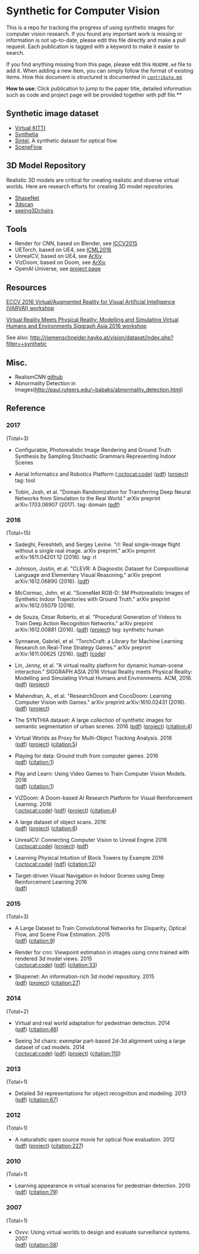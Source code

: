 # Synthetic for Computer Vision

This is a repo for tracking the progress of using synthetic images for computer vision research. If you found any important work is missing or information is not up-to-date, please edit this file directly and make a pull request. Each publication is tagged with a keyword to make it easier to search.

If you find anything missing from this page, please edit this `README.md` file to add it. When adding a new item, you can simply follow the format of existing items. How this document is structured is documented in [`contribute.md`](contribute.md).


**How to use**: Click publication to jump to the paper title, detailed information such as code and project page will be provided together with pdf file.**

<div id="dataset"></div>

## Synthetic image dataset

- [Virtual KITTI](#gaidon2016virtual)      
- [Synthetia](#ros2016synthia)         
- [Sintel](#butler2012naturalistic), A synthetic dataset for optical flow
- [SceneFlow](#mayer2015large)        

<div id="models"></div>

## 3D Model Repository

Realistic 3D models are critical for creating realistic and diverse virtual worlds. Here are research efforts for creating 3D model repositories.

- [ShapeNet](#chang2015shapenet)  
- [3dscan](#choi2016large)      
- [seeing3Dchairs](#aubry2014seeing)

<div id="tool"></div>

## Tools

- Render for CNN, based on Blender, see [ICCV2015](#su2015render)
- UETorch, based on UE4, see [ICML2016](#lerer2016learning)
- UnrealCV, based on UE4, see [ArXiv](#qiu2016unrealcv)
- VizDoom, based on Doom, see [ArXiv](#kempka2016vizdoom)
- OpenAI Universe, see [project page](https://universe.openai.com/)

<div id="resource"></div>

## Resources

[ECCV 2016 Virtual/Augmented Reality for Visual Artificial Intelligence (VARVAI) workshop](http://adas.cvc.uab.es/varvai2016/)

[Virtual Reality Meets Physical Reality:
Modelling and Simulating Virtual Humans and Environments
Siggraph Asia 2016 workshop](http://sigvr.org/)

See also: http://riemenschneider.hayko.at/vision/dataset/index.php?filter=+synthetic

## Misc.
- RealismCNN [github](https://github.com/junyanz/RealismCNN)
- Abnormality Detection in Images(http://paul.rutgers.edu/~babaks/abnormality_detection.html)

<div id="reference"></div>

## Reference

<!-- The div id is bib citekey from google scholar, use div id makes it easier to reference a work in this document. -->

### 2017

(Total=3)

- Configurable, Photorealistic Image Rendering and Ground Truth Synthesis by Sampling Stochastic Grammars Representing Indoor Scenes

<div id="airsim"></div>

- Aerial Informatics and Robotics Platform
	<span class="octicon octicon-mark-github"></span>
	([:octocat:code](https://github.com/Microsoft/AirSim))
	([pdf](https://www.microsoft.com/en-us/research/wp-content/uploads/2017/02/aerial-informatics-robotics-TR.pdf))
	([project](https://www.microsoft.com/en-us/research/project/aerial-informatics-robotics-platform/))
	tag: tool


<div id="tobin2017domain"></div>

- Tobin, Josh, et al. "Domain Randomization for Transferring Deep Neural Networks from Simulation to the Real World." arXiv preprint arXiv:1703.06907 (2017). tag: domain
	([pdf](https://arxiv.org/pdf/1703.06907.pdf))

### 2016
(Total=15)

<div id="sadeghi2016rl"></div>

- Sadeghi, Fereshteh, and Sergey Levine. "rl: Real single-image flight without a single real image. arXiv preprint." arXiv preprint arXiv:1611.04201 12 (2016). tag: rl

- Johnson, Justin, et al. "CLEVR: A Diagnostic Dataset for Compositional Language and Elementary Visual Reasoning." arXiv preprint arXiv:1612.06890 (2016).
	([pdf](https://arxiv.org/abs/1612.06890))

- McCormac, John, et al. "SceneNet RGB-D: 5M Photorealistic Images of Synthetic Indoor Trajectories with Ground Truth." arXiv preprint arXiv:1612.05079 (2016).

- de Souza, César Roberto, et al. "Procedural Generation of Videos to Train Deep Action Recognition Networks." arXiv preprint arXiv:1612.00881 (2016).
	([pdf](https://arxiv.org/abs/1612.00881))
	([project](http://adas.cvc.uab.es/phav/))
	tag: synthetic human

- Synnaeve, Gabriel, et al. "TorchCraft: a Library for Machine Learning Research on Real-Time Strategy Games." arXiv preprint arXiv:1611.00625 (2016).
	([pdf](https://arxiv.org/abs/1611.00625))
	([code](https://github.com/TorchCraft/TorchCraft))

- Lin, Jenny, et al. "A virtual reality platform for dynamic human-scene interaction." SIGGRAPH ASIA 2016 Virtual Reality meets Physical Reality: Modelling and Simulating Virtual Humans and Environments. ACM, 2016.
	([pdf](https://xiaozhuchacha.github.io/projects/siggraphasia16_vrplatform/vrplatform2016siggraphasia.pdf))
	([project](https://xiaozhuchacha.github.io/projects/siggraphasia16_vrplatform/index.html))

- Mahendran, A., et al. "ResearchDoom and CocoDoom: Learning Computer Vision with Games." arXiv preprint arXiv:1610.02431 (2016).
	([pdf](https://arxiv.org/pdf/1610.02431.pdf))
	([project](www.robots.ox.ac.uk/~vgg/research/researchdoom/))

<div id="ros2016synthia"></div>

- The SYNTHIA dataset: A large collection of synthetic images for semantic segmentation of urban scenes.  2016
	 ([pdf](http://www.cv-foundation.org/openaccess/content_cvpr_2016/html/Ros_The_SYNTHIA_Dataset_CVPR_2016_paper.html))
	 ([project](http://synthia-dataset.net/))
	 ([citation:4](http://scholar.google.com/scholar?cites=9178628328030932213&as_sdt=2005&sciodt=0,5&hl=en))

<div id="gaidon2016virtual"></div>

-   Virtual Worlds as Proxy for Multi-Object Tracking Analysis.  2016   
	 ([pdf](http://arxiv.org/abs/1605.06457))
	 ([project](http://www.xrce.xerox.com/Research-Development/Computer-Vision/Proxy-Virtual-Worlds))
	 ([citation:5](http://scholar.google.com/scholar?cites=11727455440906017188&as_sdt=2005&sciodt=0,5&hl=en))

-   Playing for data: Ground truth from computer games.  2016   
	 ([pdf](http://link.springer.com/chapter/10.1007/978-3-319-46475-6_7))
	 ([citation:1](http://scholar.google.com/scholar?cites=12822958035144353200&as_sdt=2005&sciodt=0,5&hl=en))

-   Play and Learn: Using Video Games to Train Computer Vision Models.  2016   
	 ([pdf](http://arxiv.org/abs/1608.01745))
	 ([citation:1](http://scholar.google.com/scholar?cites=16081073673799361643&as_sdt=2005&sciodt=0,5&hl=en))

-   ViZDoom: A Doom-based AI Research Platform for Visual Reinforcement Learning.  2016    
	([:octocat:code](https://github.com/Marqt/ViZDoom))
	([pdf](http://arxiv.org/abs/1605.02097))
	([project](http://vizdoom.cs.put.edu.pl/))
	([citation:4](http://scholar.google.com/scholar?cites=4101579648300742816&as_sdt=2005&sciodt=0,5&hl=en))

<div id="choi2016large"></div>

-   A large dataset of object scans.  2016   
	 ([pdf](http://arxiv.org/abs/1602.02481))
	 ([project](http://redwood-data.org/3dscan/))
	 ([citation:6](http://scholar.google.com/scholar?cites=5989950372336055491&as_sdt=2005&sciodt=0,5&hl=en))

<div id="qiu2016unrealcv"></div>

-   UnrealCV: Connecting Computer Vision to Unreal Engine  2016    
	<span class="octicon octicon-mark-github"></span>
	([:octocat:code](https://github.com/unrealcv/unrealcv))
	([project](http://unrealcv.github.io))
	([pdf](http://arxiv.org/abs/1609.01326))   

<div id="lerer2016learning"></div>

-   Learning Physical Intuition of Block Towers by Example  2016   
	([:octocat:code](https://github.com/facebook/UETorch))
	([pdf](http://arxiv.org/abs/1603.01312))
	([citation:12](http://scholar.google.com/scholar?cites=12846348306706460250&as_sdt=2005&sciodt=0,5&hl=en))

-   Target-driven Visual Navigation in Indoor Scenes using Deep Reinforcement Learning  2016   
	 ([pdf](http://arxiv.org/abs/1609.05143))   

### 2015
(Total=3)

-   A Large Dataset to Train Convolutional Networks for Disparity, Optical Flow, and Scene Flow Estimation.  2015    
	 ([pdf](http://arxiv.org/abs/1512.02134))
	 ([citation:9](http://scholar.google.com/scholar?cites=16431759299155441580&as_sdt=2005&sciodt=0,5&hl=en))

<div id="su2015render"></div>

-   Render for cnn: Viewpoint estimation in images using cnns trained with rendered 3d model views.  2015   
	([:octocat:code](https://github.com/ShapeNet/RenderForCNN))
	([pdf](http://www.cv-foundation.org/openaccess/content_iccv_2015/html/Su_Render_for_CNN_ICCV_2015_paper.html))
	([citation:33](http://scholar.google.com/scholar?cites=1209553997502402606&as_sdt=2005&sciodt=0,5&hl=en))

<div id="chang2015shapenet"></div>

-   Shapenet: An information-rich 3d model repository.  2015    
	 ([pdf](http://arxiv.org/abs/1512.03012))
	 ([project](http://shapenet.cs.stanford.edu/))
	 ([citation:27](http://scholar.google.com/scholar?cites=1341601736562194564&as_sdt=2005&sciodt=0,5&hl=en))

### 2014
(Total=2)

-   Virtual and real world adaptation for pedestrian detection.  2014    
	 ([pdf](http://ieeexplore.ieee.org/xpls/abs_all.jsp?arnumber=6587038))
	 ([citation:46](http://scholar.google.com/scholar?cites=2637402509859183337&as_sdt=2005&sciodt=0,5&hl=en))

<div id="aubry2014seeing"></div>

-   Seeing 3d chairs: exemplar part-based 2d-3d alignment using a large dataset of cad models.  2014   
	([:octocat:code](https://github.com/dimatura/seeing3d))
	([pdf](http://www.cv-foundation.org/openaccess/content_cvpr_2014/html/Aubry_Seeing_3D_Chairs_2014_CVPR_paper.html))
	([project](http://www.di.ens.fr/willow/research/seeing3Dchairs/))
	([citation:110](http://scholar.google.com/scholar?cites=18030645502969108287&as_sdt=2005&sciodt=0,5&hl=en))

### 2013
(Total=1)

-   Detailed 3d representations for object recognition and modeling.  2013   
	 ([pdf](http://ieeexplore.ieee.org/xpls/abs_all.jsp?arnumber=6516504))
	 ([citation:67](http://scholar.google.com/scholar?cites=6595507135181144034&as_sdt=2005&sciodt=0,5&hl=en))

### 2012
(Total=1)

<div id="butler2012naturalistic"></div>

-   A naturalistic open source movie for optical flow evaluation.  2012    
	 ([pdf](http://link.springer.com/chapter/10.1007/978-3-642-33783-3_44))
	 ([project](http://sintel.is.tue.mpg.de/))
	 ([citation:227](http://scholar.google.com/scholar?cites=15124407213489971559&as_sdt=20000005&sciodt=0,21&hl=en))

### 2010
(Total=1)

-   Learning appearance in virtual scenarios for pedestrian detection.  2010   
	 ([pdf](http://ieeexplore.ieee.org/xpls/abs_all.jsp?arnumber=5540218))
	 ([citation:79](http://scholar.google.com/scholar?cites=17243485674852907889&as_sdt=2005&sciodt=0,5&hl=en))

### 2007
(Total=1)

-   Ovvv: Using virtual worlds to design and evaluate surveillance systems.  2007   
	 ([pdf](http://ieeexplore.ieee.org/xpls/abs_all.jsp?arnumber=4270516))
	 ([citation:58](http://scholar.google.com/scholar?cites=3459961090644684583&as_sdt=2005&sciodt=0,5&hl=en))
